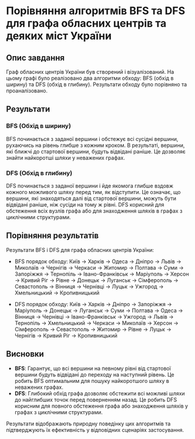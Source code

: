 # Порівняння алгоритмів BFS та DFS для графа обласних центрів та деяких міст України

## Опис завдання
Граф обласних центрів України був створений і візуалізований. На цьому графі було реалізовано два алгоритми обходу: BFS (обхід в ширину) та DFS (обхід в глибину). Результати обходу було порівняно та проаналізовано.

## Результати

### BFS (Обхід в ширину)
BFS починається з заданої вершини і обстежує всі сусідні вершини, рухаючись на рівень глибше з кожним кроком. В результаті, вершини, які ближчі до стартової вершини, будуть відвідані раніше. Це дозволяє знайти найкоротші шляхи у неважених графах.

### DFS (Обхід в глибину)
DFS починається з заданої вершини і йде якомога глибше вздовж кожного можливого шляху перед тим, як відступити. Це означає, що вершини, які знаходяться далі від стартової вершини, можуть бути відвідані раніше, ніж сусіди на тому ж рівні. DFS корисний для обстеження всіх вузлів графа або для знаходження шляхів в графах з циклічними структурами.

## Порівняння результатів
Результати BFS і DFS для графа обласних центрів України:

- BFS порядок обходу: Київ -> Харків -> Одеса -> Дніпро -> Львів -> Миколаїв -> Чернігів -> Черкаси -> Житомир -> Полтава -> Суми -> Запоріжжя -> Тернопіль -> Івано-Франківськ -> Маріуполь -> Херсон -> Кривий Ріг -> Рівне -> Донецьк -> Луганськ -> Сімферополь -> Севастополь -> Вінниця -> Чернівці -> Луцьк -> Ужгород -> Хмельницький -> Кропивницький

- DFS порядок обходу: Київ -> Харків -> Дніпро -> Запоріжжя -> Маріуполь -> Донецьк -> Луганськ -> Суми -> Полтава -> Одеса -> Вінниця -> Чернівці -> Івано-Франківськ -> Ужгород -> Львів -> Тернопіль -> Хмельницький -> Черкаси -> Миколаїв -> Херсон -> Сімферополь -> Севастополь -> Житомир -> Рівне -> Луцьк -> Чернігів -> Кривий Ріг -> Кропивницький

## Висновки
- **BFS**: Гарантує, що всі вершини на певному рівні від стартової вершини будуть відвідані до переходу на наступний рівень. Це робить BFS оптимальним для пошуку найкоротшого шляху в неважених графах.
- **DFS**: Глибокий обхід графа дозволяє обстежити всі можливі шляхи до найглибших точок перед поверненням назад. Це робить DFS корисним для повного обстеження графа або знаходження шляхів у графах з циклічними структурами.

Результати відображають природну поведінку цих алгоритмів та підтверджують їх ефективність у відповідних сценаріях застосування.
